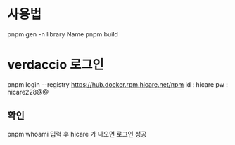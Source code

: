 # 사용법

pnpm gen -n library Name
pnpm build

# verdaccio 로그인
pnpm login --registry https://hub.docker.rpm.hicare.net/npm
id : hicare
pw : hicare228@@

## 확인
pnpm whoami 입력 후 hicare 가 나오면 로그인 성공
